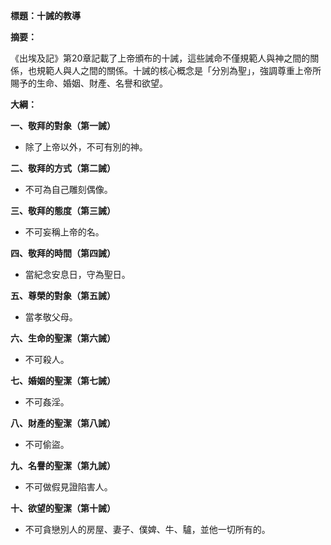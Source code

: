 **標題：十誡的教導**

**摘要：**

《出埃及記》第20章記載了上帝頒布的十誡，這些誡命不僅規範人與神之間的關係，也規範人與人之間的關係。十誡的核心概念是「分別為聖」，強調尊重上帝所賜予的生命、婚姻、財產、名譽和欲望。

**大綱：**

**一、敬拜的對象（第一誡）**
* 除了上帝以外，不可有別的神。

**二、敬拜的方式（第二誡）**
* 不可為自己雕刻偶像。

**三、敬拜的態度（第三誡）**
* 不可妄稱上帝的名。

**四、敬拜的時間（第四誡）**
* 當紀念安息日，守為聖日。

**五、尊榮的對象（第五誡）**
* 當孝敬父母。

**六、生命的聖潔（第六誡）**
* 不可殺人。

**七、婚姻的聖潔（第七誡）**
* 不可姦淫。

**八、財產的聖潔（第八誡）**
* 不可偷盜。

**九、名譽的聖潔（第九誡）**
* 不可做假見證陷害人。

**十、欲望的聖潔（第十誡）**
* 不可貪戀別人的房屋、妻子、僕婢、牛、驢，並他一切所有的。